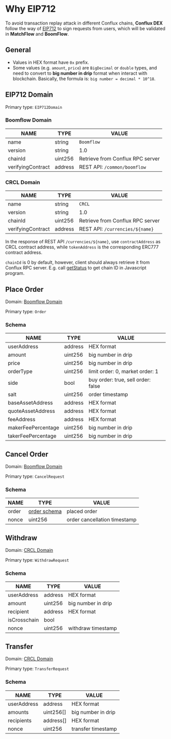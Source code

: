 # Why EIP712
To avoid transaction replay attack in different Conflux chains, **Conflux DEX** follow the way of [EIP712](https://github.com/ethereum/EIPs/blob/master/EIPS/eip-712.md) to sign requests from users, which will be validated in **MatchFlow** and **BoomFlow**.

## General
- Values in HEX format have `0x` prefix.
- Some values (e.g. `amount`, `price`) are `BigDecimal` or `double` types, and need to convert to **big number in drip** format when interact with blockchain. Basically, the formula is: `big number = decimal * 10^18`.

## EIP712 Domain
Primary type: `EIP712Domain`

### Boomflow Domain
|NAME|TYPE|VALUE|
|----|----|-----|
|name|string|`Boomflow`|
|version|string|1.0|
|chainId|uint256|Retrieve from Conflux RPC server|
|verifyingContract|address|REST API: `/common/boomflow`|

### CRCL Domain
|NAME|TYPE|VALUE|
|----|----|-----|
|name|string|`CRCL`|
|version|string|1.0|
|chainId|uint256|Retrieve from Conflux RPC server|
|verifyingContract|address|REST API: `/currencies/${name}`|

In the response of REST API `/currencies/${name}`, use `contractAddress` as CRCL contract address, while `tokenAddress` is the corresponding ERC777 contract address.

`chainId` is 0 by default, however, client should always retrieve it from Conflux RPC server. E.g. call [getStatus](https://developer.conflux-chain.org/docs/js-conflux-sdk/javascript_sdk#confluxprototypegetstatus) to get chain ID in Javascript program.

## Place Order
Domain: [Boomflow Domain](#boomflow-domain)

Primary type: `Order`

### Schema
|NAME|TYPE|VALUE|
|----|----|-----|
|userAddress|address|HEX format|
|amount|uint256|big number in drip|
|price|uint256|big number in drip|
|orderType|uint256|limit order: 0, market order: 1|
|side|bool|buy order: true, sell order: false|
|salt|uint256|order timestamp|
|baseAssetAddress|address|HEX format|
|quoteAssetAddress|address|HEX format|
|feeAddress|address|HEX format|
|makerFeePercentage|uint256|big number in drip|
|takerFeePercentage|uint256|big number in drip|

## Cancel Order
Domain: [Boomflow Domain](#boomflow-domain)

Primary type: `CancelRequest`

### Schema
|NAME|TYPE|VALUE|
|----|----|-----|
|order|[order schema](#schema)|placed order|
|nonce|uint256|order cancellation timestamp|

## Withdraw
Domain: [CRCL Domain](#crcl-domain)

Primary type: `WithdrawRequest`

### Schema
|NAME|TYPE|VALUE|
|----|----|-----|
|userAddress|address|HEX format|
|amount|uint256|big number in drip|
|recipient|address|HEX format|
|isCrosschain|bool||
|nonce|uint256|withdraw timestamp|

## Transfer
Domain: [CRCL Domain](#crcl-domain)

Primary type: `TransferRequest`

### Schema
|NAME|TYPE|VALUE|
|----|----|-----|
|userAddress|address|HEX format|
|amounts|uint256[]|big number in drip|
|recipients|address[]|HEX format|
|nonce|uint256|transfer timestamp|
